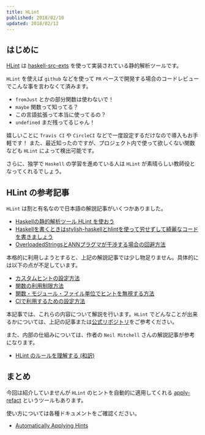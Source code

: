 ```yaml
---
title: HLint
published: 2018/02/10
updated: 2018/02/12
---
```


## はじめに

[HLint](https://github.com/ndmitchell/hlint) は [haskell-src-exts](https://www.stackage.org/package/haskell-src-exts) を使って実装されている静的解析ツールです。

`HLint` を使えば `github` などを使って `PR` ベースで開発する場合のコードレビューでこんな事を言わなくて済みます。

- `fromJust` とかの部分関数は使わないで！
- `maybe` 関数って知ってる？
- この言語拡張って本当に使ってるの？
- `undefined` まだ残ってるじゃん！

嬉しいことに `Travis CI` や `CircleCI` などで一度設定するだけなので導入もお手軽です！
また、最近知ったのですが、プロジェクト内で使って欲しくない関数なども `HLint` によって検出可能です。

さらに、独学で `Haskell` の学習を進めている人は `HLint` が素晴らしい教師役となってくれるでしょう。

## HLint の参考記事

`HLint` は割と有名なので日本語の解説記事がいくつかありました。

- [Haskellの静的解析ツール HLint を使おう](https://qiita.com/suzuki-hoge/items/6d101e523620178c6f7b)
- [Haskellを書くときはstylish-haskellとhlintを使って労せずして綺麗なコードを書きましょう](https://www.ncaq.net/2017/10/07/)
- [OverloadedStringsとANNプラグマが干渉する場合の回避方法](https://qiita.com/VoQn/items/fe7953aec010d8f68a59)

本格的に利用しようとすると、上記の解説記事では少し物足りません。具体的には以下の点が不足しています。

- [カスタムヒントの設定方法](/stack/hlint/hlint-customhint.html)
- [関数の利用制限方法](/stack/hlint/forbidden-functions.html)
- [関数・モジュール・ファイル単位でヒントを無視する方法](/stack/hlint/hlint-ignore.html)
- [CIで利用するための設定方法](/stack/hlint/hlint-ci.html)

本記事では、これらの内容について解説を行います。`HLint` でどんなことが出来るかについては、上記の記事または[公式リポジトリ](https://github.com/ndmitchell/hlint)をご参考ください。

また、内部の仕組みについては、作者の `Neil Mitchell` さんの解説記事が参考になります。

- [HLint のルールを理解する (和訳)](https://qiita.com/rounddelta/items/4584f5486c1061c93f0b)

## まとめ

今回は紹介していませんが `HLint` のヒントを自動的に適用してくれる [apply-refact](https://github.com/mpickering/apply-refact) というツールもあります。

使い方については各種ドキュメントをご確認ください。

- [Automatically Applying Hints](https://github.com/ndmitchell/hlint#automatically-applying-hints)
